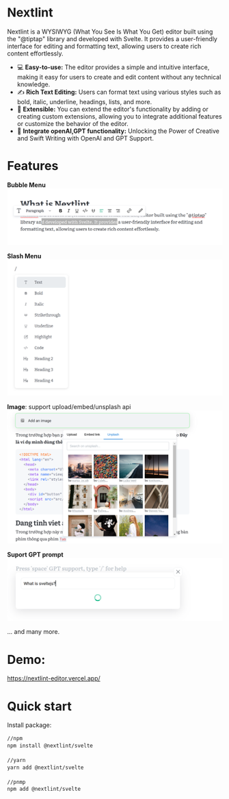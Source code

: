 # Nextlint
Nextlint is a WYSIWYG (What You See Is What You Get) editor built using the "@tiptap" library and developed with Svelte. It provides a user-friendly interface for editing and formatting text, allowing users to create rich content effortlessly.

- 💻 **Easy-to-use:** The editor provides a simple and intuitive interface, making it easy for users to create and edit content without any technical knowledge.
- ✍️ **Rich Text Editing:** Users can format text using various styles such as bold, italic, underline, headings, lists, and more.
- 🧱 **Extensible:** You can extend the editor's functionality by adding or creating custom extensions, allowing you to integrate additional features or customize the behavior of the editor.
- 🧠 **Integrate openAI,GPT functionality:** Unlocking the Power of Creative and Swift Writing with OpenAI and GPT Support.

# Features

**Bubble Menu**
![Bubble Menu](/source/bubble_menu.png)

**Slash Menu**
![Slash Menu](/source/slash_menu.png)

**Image**: support upload/embed/unsplash api
![Image](/source/image.png)

**Suport GPT prompt**
![GPT prompt](/source/gpt_prompt.png)

... and many more.

# Demo:
https://nextlint-editor.vercel.app/

# Quick start

Install package:
```sh
//npm
npm install @nextlint/svelte

//yarn
yarn add @nextlint/svelte

//pnmp 
npm add @nextlint/svelte
```
